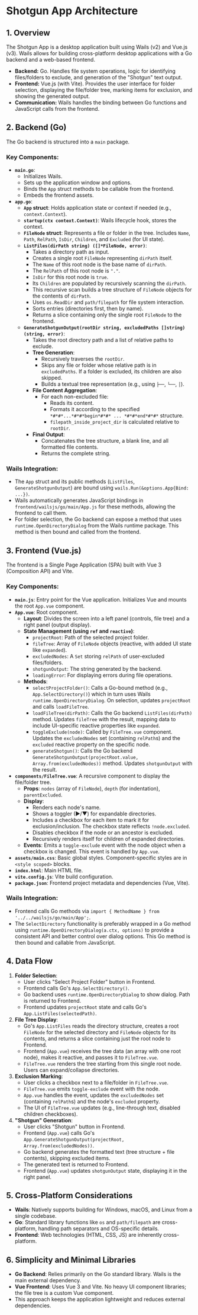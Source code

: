 # Shotgun App Architecture

## 1. Overview

The Shotgun App is a desktop application built using Wails (v2) and Vue.js (v3).
Wails allows for building cross-platform desktop applications with a Go backend and a web-based frontend.

-   **Backend:** Go. Handles file system operations, logic for identifying files/folders to exclude, and generation of the "Shotgun" text output.
-   **Frontend:** Vue.js (with Vite). Provides the user interface for folder selection, displaying the file/folder tree, marking items for exclusion, and showing the generated output.
-   **Communication:** Wails handles the binding between Go functions and JavaScript calls from the frontend.

## 2. Backend (Go)

The Go backend is structured into a `main` package.

### Key Components:

-   **`main.go`**:
    -   Initializes Wails.
    -   Sets up the application window and options.
    -   Binds the `App` struct methods to be callable from the frontend.
    -   Embeds the frontend assets.
-   **`app.go`**:
    -   **`App` struct**: Holds application state or context if needed (e.g., `context.Context`).
    -   **`startup(ctx context.Context)`**: Wails lifecycle hook, stores the context.
    -   **`FileNode` struct**: Represents a file or folder in the tree. Includes `Name`, `Path`, `RelPath`, `IsDir`, `Children`, and `Excluded` (for UI state).
    -   **`ListFiles(dirPath string) ([]*FileNode, error)`**:
        -   Takes a directory path as input.
        -   Creates a single root `FileNode` representing `dirPath` itself.
        -   The `Name` of this root node is the base name of `dirPath`.
        -   The `RelPath` of this root node is `"."`.
        -   `IsDir` for this root node is `true`.
        -   Its `Children` are populated by recursively scanning the `dirPath`.
        -   This recursive scan builds a tree structure of `FileNode` objects for the contents of `dirPath`.
        -   Uses `os.ReadDir` and `path/filepath` for file system interaction.
        -   Sorts entries (directories first, then by name).
        -   Returns a slice containing only the single root `FileNode` to the frontend.
    -   **`GenerateShotgunOutput(rootDir string, excludedPaths []string) (string, error)`**:
        -   Takes the root directory path and a list of relative paths to exclude.
        -   **Tree Generation**:
            -   Recursively traverses the `rootDir`.
            -   Skips any file or folder whose relative path is in `excludedPaths`. If a folder is excluded, its children are also skipped.
            -   Builds a textual tree representation (e.g., using `├──`, `└──`, `│`).
        -   **File Content Aggregation**:
            -   For each non-excluded file:
                -   Reads its content.
                -   Formats it according to the specified `*#*#*...*#*#*begin*#*#* ... *#*#*end*#*#*` structure.
                -   `filepath_inside_project_dir` is calculated relative to `rootDir`.
        -   **Final Output**:
            -   Concatenates the tree structure, a blank line, and all formatted file contents.
            -   Returns the complete string.

### Wails Integration:

-   The `App` struct and its public methods (`ListFiles`, `GenerateShotgunOutput`) are bound using `wails.Run(&options.App{Bind: ...})`.
-   Wails automatically generates JavaScript bindings in `frontend/wailsjs/go/main/App.js` for these methods, allowing the frontend to call them.
-   For folder selection, the Go backend can expose a method that uses `runtime.OpenDirectoryDialog` from the Wails runtime package. This method is then bound and called from the frontend.

## 3. Frontend (Vue.js)

The frontend is a Single Page Application (SPA) built with Vue 3 (Composition API) and Vite.

### Key Components:

-   **`main.js`**: Entry point for the Vue application. Initializes Vue and mounts the root `App.vue` component.
-   **`App.vue`**: Root component.
    -   **Layout**: Divides the screen into a left panel (controls, file tree) and a right panel (output display).
    -   **State Management (using `ref` and `reactive`)**:
        -   `projectRoot`: Path of the selected project folder.
        -   `fileTree`: Array of `FileNode` objects (reactive, with added UI state like `expanded`).
        -   `excludedNodes`: A `Set` storing `relPath` of user-excluded files/folders.
        -   `shotgunOutput`: The string generated by the backend.
        -   `loadingError`: For displaying errors during file operations.
    -   **Methods**:
        -   `selectProjectFolder()`: Calls a Go-bound method (e.g., `App.SelectDirectory()`) which in turn uses Wails `runtime.OpenDirectoryDialog`. On selection, updates `projectRoot` and calls `loadFileTree`.
        -   `loadFileTree(dirPath)`: Calls the Go backend `ListFiles(dirPath)` method. Updates `fileTree` with the result, mapping data to include UI-specific reactive properties like `expanded`.
        -   `toggleExclude(node)`: Called by `FileTree.vue` component. Updates the `excludedNodes` set (containing `relPath`s) and the `excluded` reactive property on the specific node.
        -   `generateShotgun()`: Calls the Go backend `GenerateShotgunOutput(projectRoot.value, Array.from(excludedNodes))` method. Updates `shotgunOutput` with the result.
-   **`components/FileTree.vue`**: A recursive component to display the file/folder tree.
    -   **Props**: `nodes` (array of `FileNode`), `depth` (for indentation), `parentExcluded`.
    -   **Display**:
        -   Renders each node's name.
        -   Shows a toggler (▶/▼) for expandable directories.
        -   Includes a checkbox for each item to mark it for exclusion/inclusion. The checkbox state reflects `!node.excluded`.
        -   Disables checkbox if the node or an ancestor is excluded.
        -   Recursively renders itself for children of expanded directories.
    -   **Events**: Emits a `toggle-exclude` event with the node object when a checkbox is changed. This event is handled by `App.vue`.
-   **`assets/main.css`**: Basic global styles. Component-specific styles are in `<style scoped>` blocks.
-   **`index.html`**: Main HTML file.
-   **`vite.config.js`**: Vite build configuration.
-   **`package.json`**: Frontend project metadata and dependencies (Vue, Vite).

### Wails Integration:

-   Frontend calls Go methods via `import { MethodName } from '../../wailsjs/go/main/App';`.
-   The `SelectDirectory` functionality is preferably wrapped in a Go method using `runtime.OpenDirectoryDialog(a.ctx, options)` to provide a consistent API and better control over dialog options. This Go method is then bound and callable from JavaScript.

## 4. Data Flow

1.  **Folder Selection**:
    -   User clicks "Select Project Folder" button in Frontend.
    -   Frontend calls Go's `App.SelectDirectory()`.
    -   Go backend uses `runtime.OpenDirectoryDialog` to show dialog. Path is returned to Frontend.
    -   Frontend updates `projectRoot` state and calls Go's `App.ListFiles(selectedPath)`.
2.  **File Tree Display**:
    -   Go's `App.ListFiles` reads the directory structure, creates a root `FileNode` for the selected directory and `FileNode` objects for its contents, and returns a slice containing just the root node to Frontend.
    -   Frontend (`App.vue`) receives the tree data (an array with one root node), makes it reactive, and passes it to `FileTree.vue`.
    -   `FileTree.vue` renders the tree starting from this single root node. Users can expand/collapse directories.
3.  **Exclusion Marking**:
    -   User clicks a checkbox next to a file/folder in `FileTree.vue`.
    -   `FileTree.vue` emits `toggle-exclude` event with the node.
    -   `App.vue` handles the event, updates the `excludedNodes` set (containing `relPath`s) and the node's `excluded` property.
    -   The UI of `FileTree.vue` updates (e.g., line-through text, disabled children checkboxes).
4.  **"Shotgun" Generation**:
    -   User clicks "Shotgun" button in Frontend.
    -   Frontend (`App.vue`) calls Go's `App.GenerateShotgunOutput(projectRoot, Array.from(excludedNodes))`.
    -   Go backend generates the formatted text (tree structure + file contents), skipping excluded items.
    -   The generated text is returned to Frontend.
    -   Frontend (`App.vue`) updates `shotgunOutput` state, displaying it in the right panel.

## 5. Cross-Platform Considerations

-   **Wails**: Natively supports building for Windows, macOS, and Linux from a single codebase.
-   **Go**: Standard library functions like `os` and `path/filepath` are cross-platform, handling path separators and OS-specific details.
-   **Frontend**: Web technologies (HTML, CSS, JS) are inherently cross-platform.

## 6. Simplicity and Minimal Libraries

-   **Go Backend**: Relies primarily on the Go standard library. Wails is the main external dependency.
-   **Vue Frontend**: Uses Vue 3 and Vite. No heavy UI component libraries; the file tree is a custom Vue component.
-   This approach keeps the application lightweight and reduces external dependencies.